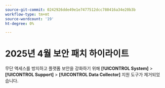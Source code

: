```yaml
---
source-git-commit: 0242926dde49e1e7477512dcc780416a34e20b3b
workflow-type: tm+mt
source-wordcount: '19'
ht-degree: 0%

---
```

# 2025년 4월 보안 패치 하이라이트

무단 액세스를 방지하고 플랫폼 보안을 강화하기 위해 **[!UICONTROL System]** > **[!UICONTROL Support]** > **[!UICONTROL Data Collector]** 지원 도구가 제거되었습니다.
